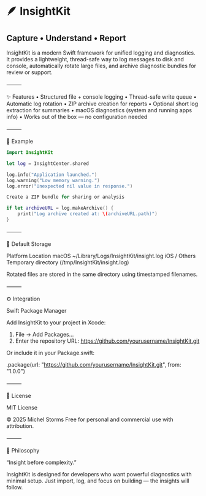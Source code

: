 # 🪶 InsightKit

## Capture • Understand • Report

InsightKit is a modern Swift framework for unified logging and diagnostics.
It provides a lightweight, thread-safe way to log messages to disk and console, automatically rotate large files, and archive diagnostic bundles for review or support.

⸻


✨ Features
	•	Structured file + console logging
	•	Thread-safe write queue
	•	Automatic log rotation
	•	ZIP archive creation for reports
	•	Optional short log extraction for summaries
	•	macOS diagnostics (system and running apps info)
	•	Works out of the box — no configuration needed

⸻

🧩 Example

```swift
import InsightKit

let log = InsightCenter.shared

log.info("Application launched.")
log.warning("Low memory warning.")
log.error("Unexpected nil value in response.")

Create a ZIP bundle for sharing or analysis

if let archiveURL = log.makeArchive() {
    print("Log archive created at: \(archiveURL.path)")
}
```

⸻

📁 Default Storage

Platform	Location
macOS	~/Library/Logs/InsightKit/insight.log
iOS / Others	Temporary directory (/tmp/InsightKit/insight.log)

Rotated files are stored in the same directory using timestamped filenames.

⸻

⚙️ Integration

Swift Package Manager

Add InsightKit to your project in Xcode:

1. File → Add Packages…
2. Enter the repository URL: https://github.com/yourusername/InsightKit.git

Or include it in your Package.swift:

.package(url: "https://github.com/yourusername/InsightKit.git", from: "1.0.0")


⸻

🧾 License

MIT License

© 2025 Michel Storms
Free for personal and commercial use with attribution.

⸻

💬 Philosophy

“Insight before complexity.”

InsightKit is designed for developers who want powerful diagnostics with minimal setup.
Just import, log, and focus on building — the insights will follow.
